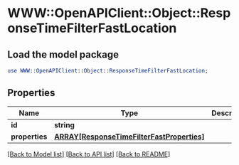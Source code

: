 # WWW::OpenAPIClient::Object::ResponseTimeFilterFastLocation

## Load the model package
```perl
use WWW::OpenAPIClient::Object::ResponseTimeFilterFastLocation;
```

## Properties
Name | Type | Description | Notes
------------ | ------------- | ------------- | -------------
**id** | **string** |  | 
**properties** | [**ARRAY[ResponseTimeFilterFastProperties]**](ResponseTimeFilterFastProperties.md) |  | 

[[Back to Model list]](../README.md#documentation-for-models) [[Back to API list]](../README.md#documentation-for-api-endpoints) [[Back to README]](../README.md)


